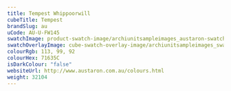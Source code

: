 ```yaml
---
title: Tempest Whippoorwill
cubeTitle: Tempest
brandSlug: au
uCode: AU-U-FW145
swatchImage: product-swatch-image/archiunitsampleimages_austaron-swatch_Tempest_Whippoorwill.jpg
swatchOverlayImage: cube-swatch-overlay-image/archiunitsampleimages_swatch-overlay_austaron.png
colourRgb: 113, 99, 92
colourHex: 71635C
isDarkColour: "false"
websiteUrl: http://www.austaron.com.au/colours.html
weight: 32104
---
```

